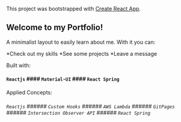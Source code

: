 This project was bootstrapped with [Create React App](https://github.com/facebook/create-react-app).

## Welcome to my Portfolio!

A minimalist layout to easily learn about me.
With it you can:

*Check out my skills
*See some projects
\*Leave a message

Built with:

#### `Reactjs` #### `Material-UI` #### `React Spring`

Applied Concepts:

###### `Reactjs` ###### `Custom Hooks` ###### `AWS Lambda` ###### `GitPages` ###### `Intersection Observer API` ###### `React Spring`
